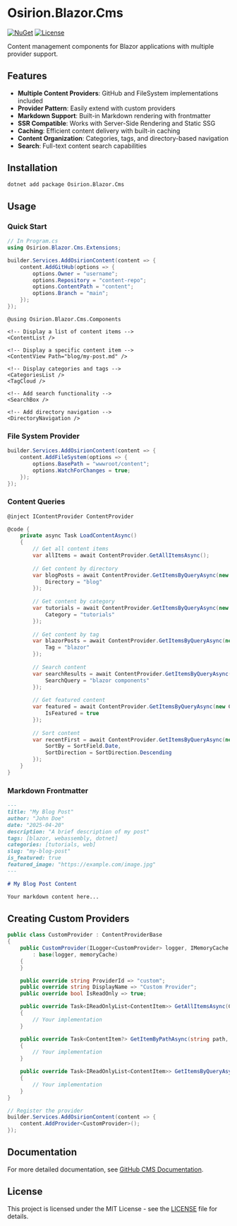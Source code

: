 # Osirion.Blazor.Cms

[![NuGet](https://img.shields.io/nuget/v/Osirion.Blazor.Cms)](https://www.nuget.org/packages/Osirion.Blazor.Cms)
[![License](https://img.shields.io/github/license/obrana-boranija/Osirion.Blazor)](https://github.com/obrana-boranija/Osirion.Blazor/blob/master/LICENSE.txt)

Content management components for Blazor applications with multiple provider support.

## Features

- **Multiple Content Providers**: GitHub and FileSystem implementations included
- **Provider Pattern**: Easily extend with custom providers
- **Markdown Support**: Built-in Markdown rendering with frontmatter
- **SSR Compatible**: Works with Server-Side Rendering and Static SSG
- **Caching**: Efficient content delivery with built-in caching
- **Content Organization**: Categories, tags, and directory-based navigation
- **Search**: Full-text content search capabilities

## Installation

```bash
dotnet add package Osirion.Blazor.Cms
```

## Usage

### Quick Start

```csharp
// In Program.cs
using Osirion.Blazor.Cms.Extensions;

builder.Services.AddOsirionContent(content => {
    content.AddGitHub(options => {
        options.Owner = "username";
        options.Repository = "content-repo";
        options.ContentPath = "content";
        options.Branch = "main";
    });
});
```

```razor
@using Osirion.Blazor.Cms.Components

<!-- Display a list of content items -->
<ContentList />

<!-- Display a specific content item -->
<ContentView Path="blog/my-post.md" />

<!-- Display categories and tags -->
<CategoriesList />
<TagCloud />

<!-- Add search functionality -->
<SearchBox />

<!-- Add directory navigation -->
<DirectoryNavigation />
```

### File System Provider

```csharp
builder.Services.AddOsirionContent(content => {
    content.AddFileSystem(options => {
        options.BasePath = "wwwroot/content";
        options.WatchForChanges = true;
    });
});
```

### Content Queries

```csharp
@inject IContentProvider ContentProvider

@code {
    private async Task LoadContentAsync()
    {
        // Get all content items
        var allItems = await ContentProvider.GetAllItemsAsync();
        
        // Get content by directory
        var blogPosts = await ContentProvider.GetItemsByQueryAsync(new ContentQuery { 
            Directory = "blog" 
        });
        
        // Get content by category
        var tutorials = await ContentProvider.GetItemsByQueryAsync(new ContentQuery { 
            Category = "tutorials" 
        });
        
        // Get content by tag
        var blazorPosts = await ContentProvider.GetItemsByQueryAsync(new ContentQuery { 
            Tag = "blazor" 
        });
        
        // Search content
        var searchResults = await ContentProvider.GetItemsByQueryAsync(new ContentQuery { 
            SearchQuery = "blazor components" 
        });
        
        // Get featured content
        var featured = await ContentProvider.GetItemsByQueryAsync(new ContentQuery { 
            IsFeatured = true 
        });
        
        // Sort content
        var recentFirst = await ContentProvider.GetItemsByQueryAsync(new ContentQuery { 
            SortBy = SortField.Date,
            SortDirection = SortDirection.Descending
        });
    }
}
```

### Markdown Frontmatter

```markdown
---
title: "My Blog Post"
author: "John Doe"
date: "2025-04-20"
description: "A brief description of my post"
tags: [blazor, webassembly, dotnet]
categories: [tutorials, web]
slug: "my-blog-post"
is_featured: true
featured_image: "https://example.com/image.jpg"
---

# My Blog Post Content

Your markdown content here...
```

## Creating Custom Providers

```csharp
public class CustomProvider : ContentProviderBase
{
    public CustomProvider(ILogger<CustomProvider> logger, IMemoryCache memoryCache) 
        : base(logger, memoryCache)
    {
    }

    public override string ProviderId => "custom";
    public override string DisplayName => "Custom Provider";
    public override bool IsReadOnly => true;

    public override Task<IReadOnlyList<ContentItem>> GetAllItemsAsync(CancellationToken cancellationToken = default)
    {
        // Your implementation
    }

    public override Task<ContentItem?> GetItemByPathAsync(string path, CancellationToken cancellationToken = default)
    {
        // Your implementation
    }

    public override Task<IReadOnlyList<ContentItem>> GetItemsByQueryAsync(ContentQuery query, CancellationToken cancellationToken = default)
    {
        // Your implementation
    }
}

// Register the provider
builder.Services.AddOsirionContent(content => {
    content.AddProvider<CustomProvider>();
});
```

## Documentation

For more detailed documentation, see [GitHub CMS Documentation](https://github.com/obrana-boranija/Osirion.Blazor/blob/master/docs/GITHUB_CMS.md).

## License

This project is licensed under the MIT License - see the [LICENSE](https://github.com/obrana-boranija/Osirion.Blazor/blob/master/LICENSE.txt) file for details.